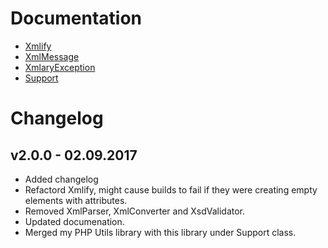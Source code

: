 # Documentation
* [Xmlify](xmlify.md)
* [XmlMessage](xmlmessage.md)
* [XmlaryException](xmlexception.md)
* [Support](support.md)

# Changelog

## v2.0.0 - 02.09.2017
* Added changelog
* Refactord Xmlify, might cause builds to fail if they were creating empty elements with attributes.
* Removed XmlParser, XmlConverter and XsdValidator.
* Updated documenation.
* Merged my PHP Utils library with this library under Support class.